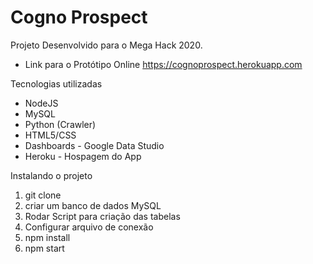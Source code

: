 # Cogno Prospect

Projeto Desenvolvido para o Mega Hack 2020. 

- Link para o Protótipo Online 
  https://cognoprospect.herokuapp.com

Tecnologias utilizadas 
 
 - NodeJS
 - MySQL 
 - Python (Crawler)
 - HTML5/CSS
 - Dashboards - Google Data Studio
 - Heroku - Hospagem do App 


Instalando o projeto 

1) git clone 
2) criar um banco de dados MySQL
3) Rodar Script para criação das tabelas
3) Configurar arquivo de conexão
4) npm install 
5) npm start